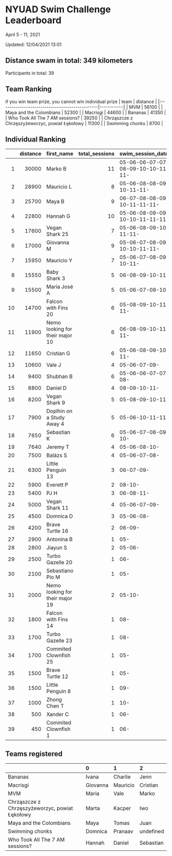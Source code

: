 # NYUAD Swim Challenge Leaderboard  
April 5 - 11, 2021  

Updated: 
12/04/2021 13:01

## Distance swam in total: 349 kilometers  

Participants in total: 39  

## Team Ranking  
if you win team prize, you cannot win individual prize
| team                                           |   distance |
|:-----------------------------------------------|-----------:|
| MVM                                            |      56100 |
| Maya and the Colombians                        |      52300 |
| Macrisgi                                       |      44600 |
| Bananas                                        |      41350 |
| Who Took All The 7 AM sessions?                |      39250 |
| Chrząszcze z Chrzęszyżeworzyc, powiat Łękołowy |      11300 |
| Swimming chonks                                |       8700 |
## Individual Ranking  
|    |   distance | first_name                      |   total_sessions | swim_session_dates                |
|---:|-----------:|:--------------------------------|-----------------:|:----------------------------------|
|  1 |      30000 | Marko B                         |               11 | 05-06-06-07-07-08-09-10-10-11-11- |
|  2 |      28900 | Mauricio L                      |                8 | 05-06-08-08-09-10-11-11-          |
|  3 |      25700 | Maya B                          |                9 | 06-07-08-08-09-10-11-11-11-       |
|  4 |      22800 | Hannah G                        |               10 | 05-06-08-09-09-10-10-11-11-11-    |
|  5 |      17600 | Vegan Shark 25                  |                7 | 05-06-08-09-10-11-11-             |
|  6 |      17000 | Giovanna M                      |                9 | 05-06-07-08-09-10-10-11-11-       |
|  7 |      15950 | Mauricio  Y                     |                7 | 05-06-07-08-09-10-11-             |
|  8 |      15550 | Baby Shark 3                    |                5 | 06-08-09-10-11-                   |
|  9 |      15500 | María José  A                   |                5 | 05-06-07-09-10-                   |
| 10 |      14700 | Falcon with Fins 20             |                6 | 05-08-09-10-11-11-                |
| 11 |      11900 | Nemo looking for their major 10 |                6 | 06-08-09-10-11-11-                |
| 12 |      11650 | Cristian G                      |                6 | 05-06-08-09-10-11-                |
| 13 |      10600 | Vale J                          |                4 | 05-06-07-09-                      |
| 14 |       9400 | Shubhan B                       |                6 | 05-06-06-07-07-08-                |
| 15 |       8800 | Daniel D                        |                4 | 08-09-10-11-                      |
| 16 |       8200 | Vegan Shark 9                   |                5 | 05-08-09-10-11-                   |
| 17 |       7900 | Doplhin on a Study Away 4       |                5 | 05-06-10-11-11-                   |
| 18 |       7650 | Sebastian K                     |                6 | 05-06-07-08-09-10-                |
| 19 |       7640 | Jeremy T                        |                4 | 05-06-08-10-                      |
| 20 |       7500 | Balázs S                        |                4 | 05-06-07-08-                      |
| 21 |       6300 | Little Penguin 13               |                3 | 06-07-09-                         |
| 22 |       5900 | Everett  P                      |                2 | 08-10-                            |
| 23 |       5400 | PJ H                            |                3 | 06-08-11-                         |
| 24 |       5000 | Vegan Shark 11                  |                4 | 05-06-07-09-                      |
| 25 |       4500 | Domnica  D                      |                3 | 05-06-08-                         |
| 26 |       4200 | Brave Turtle 16                 |                2 | 06-09-                            |
| 27 |       2900 | Antonina B                      |                1 | 05-                               |
| 28 |       2800 | Jiayun S                        |                2 | 05-06-                            |
| 29 |       2500 | Turbo Gazelle 20                |                1 | 06-                               |
| 30 |       2100 | Sebastiano Pio M                |                1 | 05-                               |
| 31 |       2000 | Nemo looking for their major 19 |                2 | 05-10-                            |
| 32 |       1800 | Falcon with Fins 14             |                1 | 08-                               |
| 33 |       1700 | Turbo Gazelle 23                |                1 | 08-                               |
| 34 |       1700 | Commited Clownfish 25           |                1 | 05-                               |
| 35 |       1500 | Brave Turtle 12                 |                1 | 05-                               |
| 36 |       1500 | Little Penguin 8                |                1 | 09-                               |
| 37 |       1000 | Zhong Chen T                    |                1 | 10-                               |
| 38 |        500 | Xander C                        |                1 | 06-                               |
| 39 |        450 | Commited Clownfish 1            |                1 | 06-                               |
## Teams registered  
|                                                | 0        | 1        | 2         |
|:-----------------------------------------------|:---------|:---------|:----------|
| Bananas                                        | Ivana    | Charlie  | Jenn      |
| Macrisgi                                       | Giovanna | Mauricio | Cristian  |
| MVM                                            | Maria    | Vale     | Marko     |
| Chrząszcze z Chrzęszyżeworzyc, powiat Łękołowy | Marta    | Kacper   | Iwo       |
| Maya and the Colombians                        | Maya     | Tomas    | Juan      |
| Swimming chonks                                | Domnica  | Pranaav  | undefined |
| Who Took All The 7 AM sessions?                | Hannah   | Daniel   | Sebastian |
